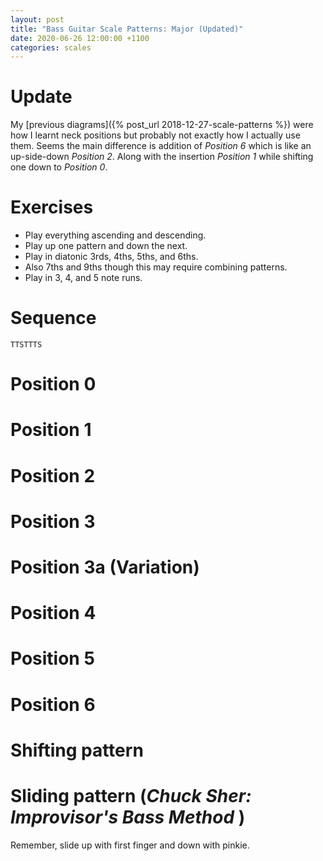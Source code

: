 ```yaml
---
layout: post
title: "Bass Guitar Scale Patterns: Major (Updated)"
date: 2020-06-26 12:00:00 +1100
categories: scales
---
```


<link rel="stylesheet" href="/assets/css/fretboard.css">

<script
  src="https://code.jquery.com/jquery-1.11.2.min.js"
  integrity="sha256-Ls0pXSlb7AYs7evhd+VLnWsZ/AqEHcXBeMZUycz/CcA="
  crossorigin="anonymous"></script>

<script type="application/javascript" src="/assets/js/fretboard.js"></script>

<script type="application/javascript">
  var bass = [{
    letter: "G",
    octave: 3
  }, {
    letter: "D",
    octave: 3
  }, {
    letter: "A",
    octave: 2
  }, {
    letter: "E",
    octave: 2
  }];

  var opts = {
    tuning: bass,
    numFrets: 18,
    isChordMode: false,
    noteClickingDisabled: true,
    noteMode: "letter"
  };
</script>

# Update

My [previous diagrams]({% post_url 2018-12-27-scale-patterns %}) were how I learnt neck positions but probably not exactly how I actually use them. Seems the main difference is addition of *Position 6* which is like an up-side-down *Position 2*. Along with the insertion *Position 1* while shifting one down to *Position 0*.

# Exercises

- Play everything ascending and descending.
- Play up one pattern and down the next.
- Play in diatonic 3rds, 4ths, 5ths, and 6ths.
- Also 7ths and 9ths though this may require combining patterns.
- Play in 3, 4, and 5 note runs.

# Sequence

`TTSTTTS`

# Position 0

<div id="patt0"></div>

<script type="application/javascript">
(function($) {

  $("#patt0").fretboard(opts);
  var api = $("#patt0").data('api');

  var patt0Notes = [{
    string: {
      letter: "E",
      octave: 2
    },
    notes: [{
      fret: 0,
      cssClass: "grey"
    },
    {
      fret: 1,
      cssClass: "grey"
    },
    {
      fret: 3,
      cssClass: "grey"
    }],
  },
  {
    string: {
      letter: "A",
      octave: 2
    },
    notes: [{
      fret: 0,
      cssClass: "grey"
    },
    {
      fret: 2,
      cssClass: "grey"
    },
    {
      fret: 3,
      cssClass: "blue"
    }],
  },
  {
    string: {
      letter: "D",
      octave: 3
    },
    notes: [{
      fret: 0,
      cssClass: "grey"
    },
    {
      fret: 2,
      cssClass: "grey"
    },
    {
      fret: 3,
      cssClass: "grey"
    }],
  },
  {
    string: {
      letter: "G",
      octave: 3
    },
    notes: [{
      fret: 0,
      cssClass: "grey"
    },
    {
      fret: 2,
      cssClass: "grey"
    },
    {
      fret: 4,
      cssClass: "grey"
    }],
  }];

  api.setClickedNotes(patt0Notes);
})(jQuery);
</script>


# Position 1

<div id="patt1"></div>

<script type="application/javascript">
(function($) {

  $("#patt1").fretboard(opts);
  var api = $("#patt1").data('api');

  var patt1Notes = [{
    string: {
      letter: "E",
      octave: 2
    },
    notes: [{
      fret: 1,
      cssClass: "grey"
    },
    {
      fret: 3,
      cssClass: "grey"
    },
    {
      fret: 5,
      cssClass: "grey"
    }],
  },
  {
    string: {
      letter: "A",
      octave: 2
    },
    notes: [{
      fret: 2,
      cssClass: "grey"
    },
    {
      fret: 3,
      cssClass: "blue"
    },
    {
      fret: 5,
      cssClass: "grey"
    }],
  },
  {
    string: {
      letter: "D",
      octave: 3
    },
    notes: [{
      fret: 2,
      cssClass: "grey"
    },
    {
      fret: 3,
      cssClass: "grey"
    },
    {
      fret: 5,
      cssClass: "grey"
    }],
  },
  {
    string: {
      letter: "G",
      octave: 3
    },
    notes: [{
      fret: 2,
      cssClass: "grey"
    },
    {
      fret: 4,
      cssClass: "grey"
    },
    {
      fret: 5,
      cssClass: "blue"
    }],
  }];

  api.setClickedNotes(patt1Notes);
})(jQuery);
</script>

# Position 2

<div id="patt2"></div>

<script type="application/javascript">
(function($) {

  $("#patt2").fretboard(opts);
  var api = $("#patt2").data('api');

  var patt2Notes = [{
    string: {
      letter: "E",
      octave: 2
    },
    notes: [{
      fret: 3,
      cssClass: "grey"
    },
    {
      fret: 5,
      cssClass: "grey"
    },
    {
      fret: 7,
      cssClass: "grey"
    }],
  },
  {
    string: {
      letter: "A",
      octave: 2
    },
    notes: [{
      fret: 3,
      cssClass: "blue"
    },
    {
      fret: 5,
      cssClass: "grey"
    },
    {
      fret: 7,
      cssClass: "grey"
    }],
  },
  {
    string: {
      letter: "D",
      octave: 3
    },
    notes: [{
      fret: 3,
      cssClass: "grey"
    },
    {
      fret: 5,
      cssClass: "grey"
    },
    {
      fret: 7,
      cssClass: "grey"
    }],
  },
  {
    string: {
      letter: "G",
      octave: 3
    },
    notes: [{
      fret: 4,
      cssClass: "grey"
    },
    {
      fret: 5,
      cssClass: "blue"
    },
    {
      fret: 7,
      cssClass: "grey"
    }],
  }];

  api.setClickedNotes(patt2Notes);
})(jQuery);
</script>

# Position 3

<div id="patt3"></div>

<script type="application/javascript">
(function($) {

  $("#patt3").fretboard(opts);
  var api = $("#patt3").data('api');

  var patt3Notes = [{
    string: {
      letter: "E",
      octave: 2
    },
    notes: [{
      fret: 5,
      cssClass: "grey"
    },
    {
      fret: 7,
      cssClass: "grey"
    },
    {
      fret: 8,
      cssClass: "blue"
    }],
  },
  {
    string: {
      letter: "A",
      octave: 2
    },
    notes: [{
      fret: 5,
      cssClass: "grey"
    },
    {
      fret: 7,
      cssClass: "grey"
    },
    {
      fret: 8,
      cssClass: "grey"
    }]
  },
  {
    string: {
      letter: "D",
      octave: 3
    },
    notes: [{
      fret: 5,
      cssClass: "grey"
    },
    {
      fret: 7,
      cssClass: "grey"
    },
    {
      fret: 9,
      cssClass: "grey"
    }]
  },
  {
    string: {
      letter: "G",
      octave: 3
    },
    notes: [{
      fret: 5,
      cssClass: "blue"
    },
    {
      fret: 7,
      cssClass: "grey"
    },
    {
      fret: 9,
      cssClass: "grey"
    }]
  }];

  api.setClickedNotes(patt3Notes);
})(jQuery);
</script>


# Position 3a (Variation)

<div id="patt3a"></div>

<script type="application/javascript">
(function($) {

  $("#patt3a").fretboard(opts);
  var api = $("#patt3a").data('api');

  var patt3aNotes = [{
    string: {
      letter: "E",
      octave: 2
    },
    notes: [{
      fret: 5,
      cssClass: "grey"
    },
    {
      fret: 7,
      cssClass: "grey"
    },
    {
      fret: 8,
      cssClass: "blue"
    }],
  },
  {
    string: {
      letter: "A",
      octave: 2
    },
    notes: [{
      fret: 5,
      cssClass: "grey"
    },
    {
      fret: 7,
      cssClass: "grey"
    },
    {
      fret: 8,
      cssClass: "grey"
    }]
  },
  {
    string: {
      letter: "D",
      octave: 3
    },
    notes: [{
      fret: 5,
      cssClass: "grey"
    },
    {
      fret: 7,
      cssClass: "grey"
    }]
  },
  {
    string: {
      letter: "G",
      octave: 3
    },
    notes: [{
      fret: 4,
      cssClass: "grey"
    },
    {
      fret: 5,
      cssClass: "blue"
    },
    {
      fret: 7,
      cssClass: "grey"
    }]
  }];

  api.setClickedNotes(patt3aNotes);
})(jQuery);
</script>

# Position 4

<div id="patt4"></div>

<script type="application/javascript">
(function($) {

  $("#patt4").fretboard(opts);
  var api = $("#patt4").data('api');

  var patt4Notes = [{
    string: {
      letter: "E",
      octave: 2
    },
    notes: [{
      fret: 7,
      cssClass: "grey"
    },
    {
      fret: 8,
      cssClass: "blue"
    },
    {
      fret: 10,
      cssClass: "grey"
    }],
  },
  {
    string: {
      letter: "A",
      octave: 2
    },
    notes: [{
      fret: 7,
      cssClass: "grey"
    },
    {
      fret: 8,
      cssClass: "grey"
    },
    {
      fret: 10,
      cssClass: "grey"
    }],
  },
  {
    string: {
      letter: "D",
      octave: 3
    },
    notes: [{
      fret: 7,
      cssClass: "grey"
    },
    {
      fret: 9,
      cssClass: "grey"
    },
    {
      fret: 10,
      cssClass: "blue"
    }],
  },
  {
    string: {
      letter: "G",
      octave: 3
    },
    notes: [{
      fret: 7,
      cssClass: "grey"
    },
    {
      fret: 9,
      cssClass: "grey"
    },
    {
      fret: 10,
      cssClass: "grey"
    }],
  }];

  api.setClickedNotes(patt4Notes);
})(jQuery);
</script>

# Position 5

<div id="patt5"></div>

<script type="application/javascript">
(function($) {

  $("#patt5").fretboard(opts);
  var api = $("#patt5").data('api');

  var patt5Notes = [{
    string: {
      letter: "E",
      octave: 2
    },
    notes: [{
      fret: 8,
      cssClass: "blue"
    },
    {
      fret: 10,
      cssClass: "grey"
    },
    {
      fret: 12,
      cssClass: "grey"
    }],
  },
  {
    string: {
      letter: "A",
      octave: 2
    },
    notes: [{
      fret: 8,
      cssClass: "grey"
    },
    {
      fret: 10,
      cssClass: "grey"
    },
    {
      fret: 12,
      cssClass: "grey"
    }],
  },
  {
    string: {
      letter: "D",
      octave: 3
    },
    notes: [{
      fret: 9,
      cssClass: "grey"
    },
    {
      fret: 10,
      cssClass: "blue"
    },
    {
      fret: 12,
      cssClass: "grey"
    }],
  },
  {
    string: {
      letter: "G",
      octave: 3
    },
    notes: [{
      fret: 9,
      cssClass: "grey"
    },
    {
      fret: 10,
      cssClass: "grey"
    },
    {
      fret: 12,
      cssClass: "grey"
    }],
  }];

  api.setClickedNotes(patt5Notes);
})(jQuery);
</script>


# Position 6

<div id="patt6"></div>

<script type="application/javascript">
(function($) {

  $("#patt6").fretboard(opts);
  var api = $("#patt6").data('api');

  var patt6Notes = [{
    string: {
      letter: "E",
      octave: 2
    },
    notes: [
    {
      fret: 10,
      cssClass: "grey"
    },
    {
      fret: 12,
      cssClass: "grey"
    },
    {
      fret: 13,
      cssClass: "grey"
    }],
  },
  {
    string: {
      letter: "A",
      octave: 2
    },
    notes: [
    {
      fret: 10,
      cssClass: "grey"
    },
    {
      fret: 12,
      cssClass: "grey"
    },
    {
      fret: 14,
      cssClass: "grey"
    }],
  },
  {
    string: {
      letter: "D",
      octave: 3
    },
    notes: [
    {
      fret: 10,
      cssClass: "blue"
    },
    {
      fret: 12,
      cssClass: "grey"
    },
    {
      fret: 14,
      cssClass: "grey"
    }],
  },
  {
    string: {
      letter: "G",
      octave: 3
    },
    notes: [{
      fret: 10,
      cssClass: "grey"
    },
    {
      fret: 12,
      cssClass: "grey"
    },
    {
      fret: 14,
      cssClass: "grey"
    }],
  }];

  api.setClickedNotes(patt6Notes);
})(jQuery);
</script>

# Shifting pattern

<div id="pattSlideMinor"></div>

<script type="application/javascript">
(function($) {

  $("#pattSlideMinor").fretboard(opts);
  var api = $("#pattSlideMinor").data('api');

  var pattSlideMinorNotes = [{
    string: {
      letter: "E",
      octave: 2
    },
    notes: [{
      fret: 5,
      cssClass: "grey"
    },
    {
      fret: 7,
      cssClass: "grey"
    },
    {
      fret: 8,
      cssClass: "blue"
    }],
  },
  {
    string: {
      letter: "A",
      octave: 2
    },
    notes: [{
      fret: 5,
      cssClass: "grey"
    },
    {
      fret: 7,
      cssClass: "grey"
    },
    {
      fret: 8,
      cssClass: "grey"
    }]
  },
  {
    string: {
      letter: "D",
      octave: 3
    },
    notes: [{
      fret: 7,
      cssClass: "grey"
    },
    {
      fret: 9,
      cssClass: "grey"
    },
    {
      fret: 10,
      cssClass: "blue"
    }]
  },
  {
    string: {
      letter: "G",
      octave: 3
    },
    notes: [{
      fret: 7,
      cssClass: "grey"
    },
    {
      fret: 9,
      cssClass: "grey"
    },
    {
      fret: 10,
      cssClass: "grey"
    }]
  }];

  api.setClickedNotes(pattSlideMinorNotes);
})(jQuery);
</script>

# Sliding pattern (_Chuck Sher: Improvisor's Bass Method_ )

Remember, slide up with first finger and down with pinkie.

<div id="pattSlide"></div>

<script type="application/javascript">
(function($) {

  $("#pattSlide").fretboard(opts);
  var api = $("#pattSlide").data('api');

  var pattSlideNotes = [{
    string: {
      letter: "E",
      octave: 2
    },
    notes: [{
      fret: 8,
      cssClass: "blue"
    },
    {
      fret: 10,
      cssClass: "grey"
    },
    {
      fret: 12,
      cssClass: "grey"
    }
    ,
    {
      fret: 13,
      cssClass: "grey"
    }],
  },
  {
    string: {
      letter: "A",
      octave: 2
    },
    notes: [{
      fret: 10,
      cssClass: "grey"
    },
    {
      fret: 12,
      cssClass: "grey"
    },
    {
      fret: 14,
      cssClass: "grey"
    },
    {
      fret: 15,
      cssClass: "blue"
    }],
  },
  {
    string: {
      letter: "D",
      octave: 3
    },
    notes: [{
      fret: 12,
      cssClass: "grey"
    },
    {
      fret: 14,
      cssClass: "grey"
    },
    {
      fret: 15,
      cssClass: "grey"
    },
    {
      fret: 17,
      cssClass: "grey"
    }],
  },
  {
    string: {
      letter: "G",
      octave: 3
    },
    notes: [{
      fret: 14,
      cssClass: "grey"
    },
    {
      fret: 16,
      cssClass: "grey"
    },
    {
      fret: 17,
      cssClass: "blue"
    }],
  }];

  api.setClickedNotes(pattSlideNotes);
})(jQuery);
</script>
